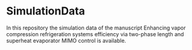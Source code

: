 # SimulationData
In this repository the simulation data of the manuscript Enhancing vapor compression refrigeration systems efficiency via two-phase length and superheat evaporator MIMO control is available. 
